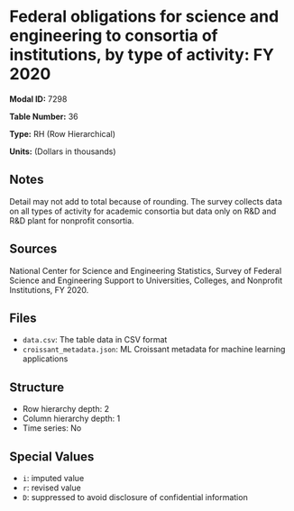 # Federal obligations for science and engineering to consortia of institutions, by type of activity: FY 2020

**Modal ID:** 7298

**Table Number:** 36

**Type:** RH (Row Hierarchical)

**Units:** (Dollars in thousands)

## Notes

Detail may not add to total because of rounding. The survey collects data on all types of activity for academic consortia but data only on R&D and R&D plant for nonprofit consortia.

## Sources

National Center for Science and Engineering Statistics, Survey of Federal Science and Engineering Support to Universities, Colleges, and Nonprofit Institutions, FY 2020.

## Files

- `data.csv`: The table data in CSV format
- `croissant_metadata.json`: ML Croissant metadata for machine learning applications

## Structure

- Row hierarchy depth: 2
- Column hierarchy depth: 1
- Time series: No

## Special Values

- `i`: imputed value
- `r`: revised value
- `D`: suppressed to avoid disclosure of confidential information
